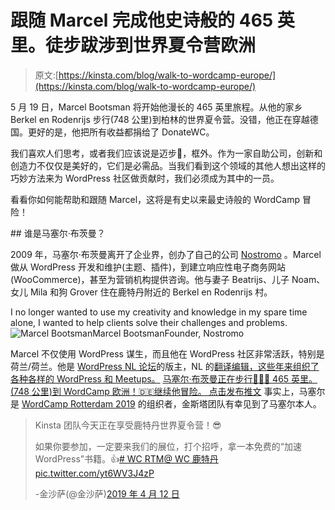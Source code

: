 # 跟随 Marcel 完成他史诗般的 465 英里。徒步跋涉到世界夏令营欧洲

> 原文:[https://kinsta.com/blog/walk-to-wordcamp-europe/](https://kinsta.com/blog/walk-to-wordcamp-europe/)

5 月 19 日，Marcel Bootsman 将开始他漫长的 465 英里旅程。从他的家乡 Berkel en Rodenrijs 步行(748 公里)到柏林的世界夏令营。没错，他正在穿越德国。更好的是，他把所有收益都捐给了 DonateWC。

我们喜欢人们思考，或者我们应该说是迈步👟，框外。作为一家自助公司，创新和创造力不仅仅是美好的，它们是必需品。当我们看到这个领域的其他人想出这样的巧妙方法来为 WordPress 社区做贡献时，我们必须成为其中的一员。

看看你如何能帮助和跟随 Marcel，这将是有史以来最史诗般的 WordCamp 冒险！

 <kinsta-auto-toc heading="Table of Contents" exclude="last" list-style="arrow" selector="h2" count-number="-1">## 谁是马塞尔·布茨曼？

2009 年，马塞尔·布茨曼离开了企业界，创办了自己的公司 [Nostromo](https://nostromo.nl/) 。Marcel 做从 WordPress 开发和维护(主题、插件)，到建立响应性电子商务网站(WooCommerce)，甚至为营销机构提供咨询。他与妻子 Beatrijs、儿子 Noam、女儿 Mila 和狗 Grover 住在鹿特丹附近的 Berkel en Rodenrijs 村。

I no longer wanted to use my creativity and knowledge in my spare time alone, I wanted to help clients solve their challenges and problems.![Marcel Bootsman](../Images/ea87f24d9e81f509308d1626603cf51a.png)Marcel BootsmanFounder, Nostromo

Marcel 不仅使用 WordPress 谋生，而且他在 WordPress 社区非常活跃，特别是荷兰/荷兰。他是 [WordPress NL 论坛](https://nl.wordpress.org/support/forums/)的版主，NL 的[翻译编辑，这些年来组织了各种各样的 WordPress 和 Meetups。](https://make.wordpress.org/polyglots/teams/?locale=nl_NL) [马塞尔·布茨曼正在步行🚶🏼‍♂️ 465 英里。(748 公里)到 WordCamp 欧洲！🇩🇪继续他冒险。 点击发布推文](https://twitter.com/intent/tweet?url=https%3A%2F%2Fkinsta.com%2Fblog%2Fwalk-to-wordcamp-europe%2F&via=kinsta&text=Marcel+Bootsman+is+walking+on+foot+%F0%9F%9A%B6%F0%9F%8F%BC%E2%80%8D%E2%99%82%EF%B8%8F+465+mi.+%28748+km%29+to+WordCamp+Europe%21++%F0%9F%87%A9%F0%9F%87%AA+Follow+along+on+his+adventure.&hashtags=WalktoWCEU%2CWordPress)
事实上，马塞尔是 [WordCamp Rotterdam 2019](https://2019.rotterdam.wordcamp.org/) 的组织者，金斯塔团队有幸见到了马塞尔本人。

> Kinsta 团队今天正在享受鹿特丹世界夏令营！😎
> 
> 如果你要参加，一定要来我们的展位，打个招呼，拿一本免费的“加速 WordPress”书籍。👍[# WC RTM](https://twitter.com/hashtag/WCRTM?src=hash&ref_src=twsrc%5Etfw)[@ WC 鹿特丹](https://twitter.com/WCRotterdam?ref_src=twsrc%5Etfw)[pic.twitter.com/yt6WV3J4zP](https://t.co/yt6WV3J4zP)
> 
> -金沙萨(@金沙萨)[2019 年 4 月 12 日](https://twitter.com/kinsta/status/1116613688562110464?ref_src=twsrc%5Etfw)</kinsta-auto-toc>
